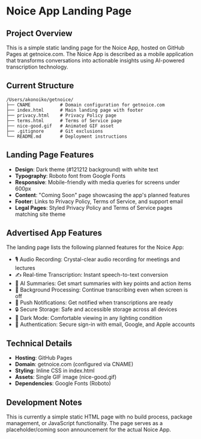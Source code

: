 # Noice App Landing Page

## Project Overview
This is a simple static landing page for the Noice App, hosted on GitHub Pages at getnoice.com. The Noice App is described as a mobile application that transforms conversations into actionable insights using AI-powered transcription technology.

## Current Structure
```
/Users/akonoiko/getnoice/
├── CNAME           # Domain configuration for getnoice.com
├── index.html      # Main landing page with footer
├── privacy.html    # Privacy Policy page
├── terms.html      # Terms of Service page
├── nice-good.gif   # Animated GIF asset
├── .gitignore      # Git exclusions
└── README.md       # Deployment instructions
```

## Landing Page Features
- **Design**: Dark theme (#121212 background) with white text
- **Typography**: Roboto font from Google Fonts
- **Responsive**: Mobile-friendly with media queries for screens under 600px
- **Content**: "Coming Soon" page showcasing the app's planned features
- **Footer**: Links to Privacy Policy, Terms of Service, and support email
- **Legal Pages**: Styled Privacy Policy and Terms of Service pages matching site theme

## Advertised App Features
The landing page lists the following planned features for the Noice App:
- 🎙️ Audio Recording: Crystal-clear audio recording for meetings and lectures
- ✍️ Real-time Transcription: Instant speech-to-text conversion
- 🤖 AI Summaries: Get smart summaries with key points and action items
- 📱 Background Processing: Continue transcribing even when screen is off
- 🔔 Push Notifications: Get notified when transcriptions are ready
- 🔒 Secure Storage: Safe and accessible storage across all devices
- 🌙 Dark Mode: Comfortable viewing in any lighting condition
- 🔐 Authentication: Secure sign-in with email, Google, and Apple accounts

## Technical Details
- **Hosting**: GitHub Pages
- **Domain**: getnoice.com (configured via CNAME)
- **Styling**: Inline CSS in index.html
- **Assets**: Single GIF image (nice-good.gif)
- **Dependencies**: Google Fonts (Roboto)

## Development Notes
This is currently a simple static HTML page with no build process, package management, or JavaScript functionality. The page serves as a placeholder/coming soon announcement for the actual Noice App.